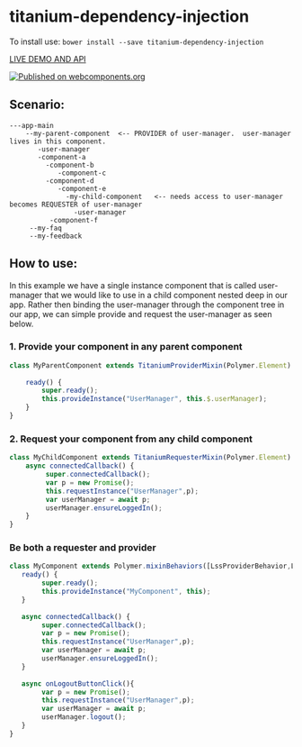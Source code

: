 # titanium-dependency-injection

To install use: `bower install --save titanium-dependency-injection`

[ LIVE DEMO AND API ](https://www.webcomponents.org/element/LssPolymerElements/titanium-dependency-injection)

[![Published on webcomponents.org](https://img.shields.io/badge/webcomponents.org-published-blue.svg)](https://www.webcomponents.org/element/LssPolymerElements/titanium-dependency-injection)


## Scenario:

```
---app-main
    --my-parent-component  <-- PROVIDER of user-manager.  user-manager lives in this component.
       -user-manager
       -component-a      
         -component-b
            -component-c
         -component-d
            -component-e
              -my-child-component   <-- needs access to user-manager becomes REQUESTER of user-manager
                -user-manager  
          -component-f
     --my-faq
     --my-feedback
```
       
## How to use:

In this example we have a single instance component that is called user-manager that we would like to use in a child component nested deep in our app.  Rather then binding the user-manager through the component tree in our app, we can simple provide and request the user-manager as seen below. 
       
### 1. Provide your component in any parent component
```typescript
class MyParentComponent extends TitaniumProviderMixin(Polymer.Element) {
  
    ready() {
        super.ready();    
        this.provideInstance("UserManager", this.$.userManager);
    }
}
```


### 2. Request your component from any child component
```typescript
class MyChildComponent extends TitaniumRequesterMixin(Polymer.Element) {
    async connectedCallback() {
         super.connectedCallback();
         var p = new Promise();
         this.requestInstance("UserManager",p);
         var userManager = await p;
         userManager.ensureLoggedIn();
    }
}
```


### Be both a requester and provider
```typescript
class MyComponent extends Polymer.mixinBehaviors([LssProviderBehavior,LssRequesterBehavior],Polymer.Element) {
   ready() {
        super.ready();    
        this.provideInstance("MyComponent", this);
   }
   
   async connectedCallback() {
        super.connectedCallback();
        var p = new Promise();
        this.requestInstance("UserManager",p);
        var userManager = await p;
        userManager.ensureLoggedIn();
   }
   
   async onLogoutButtonClick(){
        var p = new Promise();
        this.requestInstance("UserManager",p);
        var userManager = await p;
        userManager.logout();
   }
}
```
